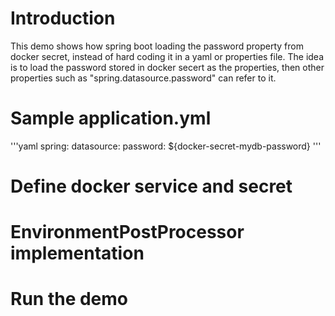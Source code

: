 # Introduction

This demo shows how spring boot loading the password property from docker secret, instead of hard coding it in a yaml or properties file. The idea is to load the password stored in docker secert as the properties, then other properties such as "spring.datasource.password" can refer to it.

# Sample application.yml 

'''yaml
spring:
  datasource:
    password: ${docker-secret-mydb-password}
'''
# Define docker service and secret

# EnvironmentPostProcessor implementation

# Run the demo



